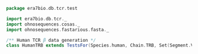 
```scala
package era7bio.db.tcr.test

import era7bio.db.tcr._
import ohnosequences.cosas._
import ohnosequences.fastarious.fasta._

/** Human TCR β data generation */
class HumanTRB extends TestsFor(Species.human, Chain.TRB, Set(Segment.V, Segment.D, Segment.J))

```




[test/scala/humanTRA.scala]: humanTRA.scala.md
[test/scala/outputData.scala]: outputData.scala.md
[test/scala/genericTests.scala]: genericTests.scala.md
[test/scala/inputData.scala]: inputData.scala.md
[test/scala/io.scala]: io.scala.md
[test/scala/humanTRB.scala]: humanTRB.scala.md
[main/scala/package.scala]: ../../main/scala/package.scala.md
[main/scala/model.scala]: ../../main/scala/model.scala.md
[main/scala/names.scala]: ../../main/scala/names.scala.md
[main/scala/data.scala]: ../../main/scala/data.scala.md